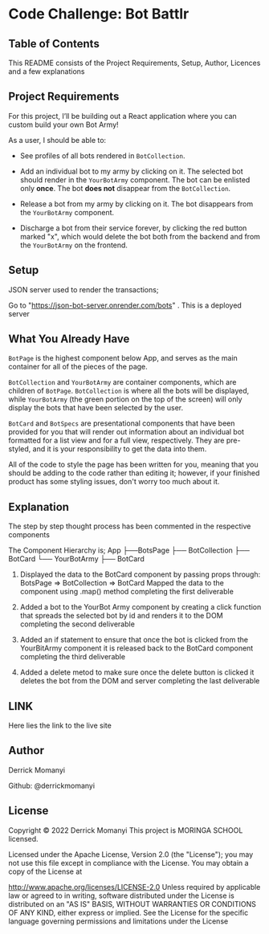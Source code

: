 #  Code Challenge: Bot Battlr

## Table of Contents
This README consists of the Project Requirements, Setup, Author, Licences and a few explanations


## Project Requirements

For this project, I’ll be building out a React application where you
can custom build your own Bot Army!

As a user, I should be able to:

- See profiles of all bots rendered in `BotCollection`.

- Add an individual bot to my army by clicking on it. The selected bot should
  render in the `YourBotArmy` component. The bot can be enlisted only **once**.
  The bot **does not** disappear from the `BotCollection`.

- Release a bot from my army by clicking on it. The bot disappears from the
  `YourBotArmy` component.

- Discharge a bot from their service forever, by clicking the red button marked
  "x", which would delete the bot both from the backend and from the
  `YourBotArmy` on the frontend.

## Setup

JSON server used to render the transactions;


Go to "https://json-bot-server.onrender.com/bots" . This is a deployed server

## What You Already Have

`BotPage` is the highest component below App, and serves as the main container
for all of the pieces of the page.

`BotCollection` and `YourBotArmy` are container components, which are children
of `BotPage`. `BotCollection` is where all the bots will be displayed, while
`YourBotArmy` (the green portion on the top of the screen) will only display the
bots that have been selected by the user.

`BotCard` and `BotSpecs` are presentational components that have been provided
for you that will render out information about an individual bot formatted for a
list view and for a full view, respectively. They are pre-styled, and it is your
responsibility to get the data into them.

All of the code to style the page has been written for you, meaning that you
should be adding to the code rather than editing it; however, if your finished
product has some styling issues, don't worry too much about it.


## Explanation

The step by step thought process has been commented in the respective components

The Component Hierarchy is;
App
   ├──BotsPage
      ├── BotCollection  ├── BotCard
      └── YourBotArmy    ├── BotCard
      
 1. Displayed the data to the BotCard component by passing props through:
 BotsPage => BotCollection => BotCard
Mapped the data to the component using .map() method completing the first deliverable


2. Added a bot to the YourBot Army component by creating a click function that spreads the selected bot by id and renders it to the DOM completing the second deliverable

3. Added an if statement to ensure that once the bot is clicked from the YourBitArmy component it is released back to the BotCard component completing the third deliverable

4. Added a delete metod to make sure once the delete button is clicked it deletes the bot from the DOM and server completing the last deliverable
         
## LINK
Here lies the link to the live site


## Author
Derrick Momanyi

Github: @derrickmomanyi

## License
Copyright © 2022 Derrick Momanyi This project is MORINGA SCHOOL licensed.

Licensed under the Apache License, Version 2.0 (the "License"); you may not use this file except in compliance with the License. You may obtain a copy of the License at

http://www.apache.org/licenses/LICENSE-2.0 Unless required by applicable law or agreed to in writing, software distributed under the License is distributed on an "AS IS" BASIS, WITHOUT WARRANTIES OR CONDITIONS OF ANY KIND, either express or implied. See the License for the specific language governing permissions and limitations under the License
